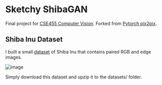 # Sketchy ShibaGAN
Final project for [CSE455 Computer Vision](https://courses.cs.washington.edu/courses/cse455/19au/). Forked from [Pytorch pix2pix](https://github.com/junyanz/pytorch-CycleGAN-and-pix2pix).

## Shiba Inu Dataset
I built a small [dataset](https://drive.google.com/file/d/1qJPXN8rIq78y186MaPUXf_jiLNV7P0xf/view?usp=sharing) of Shiba Inu that contains paired RGB and edge images.  

![image](https://github.com/tony23545/pytorch-CycleGAN-and-pix2pix/blob/master/imgs/35638707962.jpg)

Simply download this dataset and upzip it to the datasets/ folder.
